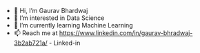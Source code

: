 - 👋 Hi, I’m Gaurav Bhardwaj
- 👀 I’m interested in Data Science
- 🌱 I’m currently learning Machine Learning 
- 📫 Reach me at https://www.linkedin.com/in/gaurav-bhradwaj-3b2ab721a/ - Linked-in

<!---
gaurav-bhardwaj29/gaurav-bhardwaj29 is a ✨ special ✨ repository because its `README.md` (this file) appears on your GitHub profile.
You can click the Preview link to take a look at your changes.
--->
